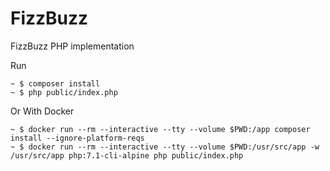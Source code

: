 # FizzBuzz
FizzBuzz PHP implementation

Run
```
~ $ composer install
~ $ php public/index.php
```

Or With Docker

```
~ $ docker run --rm --interactive --tty --volume $PWD:/app composer install --ignore-platform-reqs
~ $ docker run --rm --interactive --tty --volume $PWD:/usr/src/app -w /usr/src/app php:7.1-cli-alpine php public/index.php
```